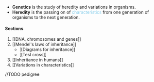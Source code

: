 - **Genetics** is the study of heredity and variations in organisms.
- **Heredity** is the passing on of <span style="color: skyblue">characteristics</span> from one generation of organisms to the next generation.

#### Sections
1. [[DNA, chromosomes and genes]]
2. [[Mendel's laws of inheritance]]
	- [[Diagrams for inheritance]]
	- [[Test cross]]
1. [[Inheritance in humans]]
2. [[Variations in characteristics]]

//TODO pedigree
